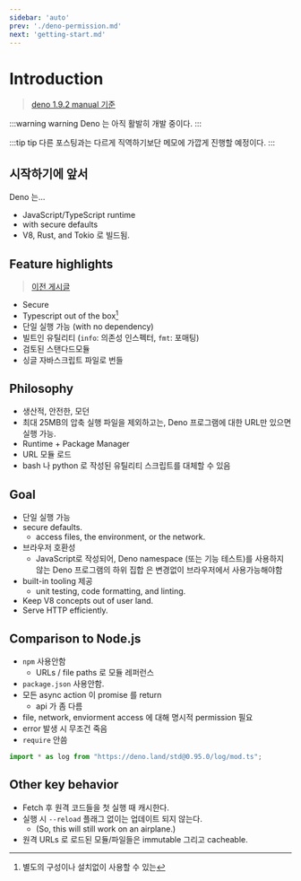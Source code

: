 ```yaml
---
sidebar: 'auto'
prev: './deno-permission.md'
next: 'getting-start.md'
---
```


# Introduction

> [deno 1.9.2 manual 기준](https://deno.land/manual@v1.9.2/introduction)

:::warning warning
Deno 는 아직 활발히 개발 중이다.
:::

:::tip tip
다른 포스팅과는 다르게 직역하기보단 메모에 가깝게 진행할 예정이다.
:::

## 시작하기에 앞서

Deno 는...

- JavaScript/TypeScript runtime
- with secure defaults
- V8, Rust, and Tokio 로 빌드됨.

## Feature highlights

> [이전 게시글](./deno-basic.md#공식홈페이지-소개-highlight-feature)

- Secure
- Typescript out of the box[^1]
- 단일 실행 가능 (with no dependency)
- 빌트인 유틸리티 (`info`: 의존성 인스펙터, `fmt`: 포매팅)
- 검토된 스탠다드모듈
- 싱글 자바스크립트 파일로 번들

## Philosophy

- 생산적, 안전한, 모던
- 최대 25MB의 압축 실행 파일을 제외하고는, Deno 프로그램에 대한 URL만 있으면 실행 가능.
- Runtime + Package Manager
- URL 모듈 로드
- bash 나 python 로 작성된 유틸리티 스크립트를 대체할 수 있음

## Goal

- 단일 실행 가능
- secure defaults.
  - access files, the environment, or the network.
- 브라우저 호환성
  - JavaScript로 작성되어, Deno namespace (또는 기능 테스트)를 사용하지 않는 Deno 프로그램의 하위 집합
    은 변경없이 브라우저에서 사용가능해야함
- built-in tooling 제공
  - unit testing, code formatting, and linting.
- Keep V8 concepts out of user land.
- Serve HTTP efficiently.

## Comparison to Node.js

- `npm` 사용안함
  - URLs / file paths 로 모듈 레퍼런스
- `package.json` 사용안함.
- 모든 async action 이 promise 를 return
  - api 가 좀 다름
- file, network, enviorment access 에 대해 명시적 permission 필요
- error 발생 시 무조건 죽음
- `require` 안씀

```ts
import * as log from "https://deno.land/std@0.95.0/log/mod.ts";
```

## Other key behavior

- Fetch 후 원격 코드들을 첫 실행 때 캐시한다.
- 실행 시 `--reload` 플래그 없이는 업데이트 되지 않는다.
  - (So, this will still work on an airplane.)
- 원격 URLs 로 로드된 모듈/파일들은 immutable 그리고 cacheable.

[^1]: 별도의 구성이나 설치없이 사용할 수 있는
